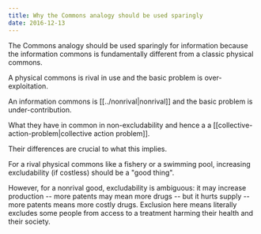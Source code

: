 ```yaml
---
title: Why the Commons analogy should be used sparingly
date: 2016-12-13
---
```


The Commons analogy should be used sparingly for information because the information commons is fundamentally different from a classic physical commons.

A physical commons is rival in use and the basic problem is over-exploitation.

An information commons is [[../nonrival|nonrival]] and the basic problem is under-contribution.

What they have in common in non-excludability and hence a a [[collective-action-problem|collective action problem]].

Their differences are crucial to what this implies.

For a rival physical commons like a fishery or a swimming pool, increasing excludability (if costless) should be a "good thing".

However, for a nonrival good, excludability is ambiguous: it may increase production -- more patents may mean more drugs -- but it hurts supply -- more patents means more costly drugs. Exclusion here means literally excludes some people from access to a treatment harming their health and their society.